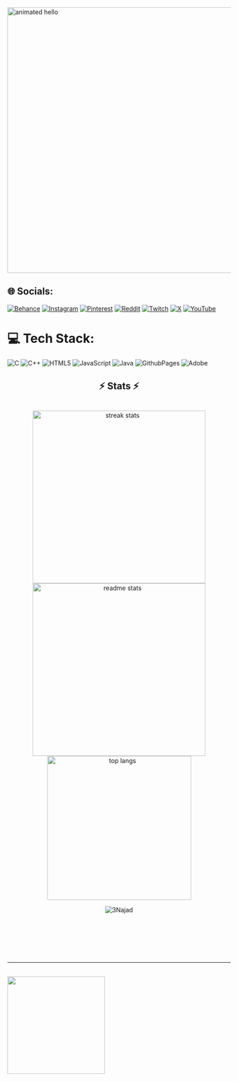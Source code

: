 <img src="https://github.com/Anmol-Baranwal/Cool-GIFs-For-GitHub/assets/74038190/9be4d344-6782-461a-b5a6-32a07bf7b34e" width="600" alt="animated hello">


## 🌐 Socials:
[![Behance](https://img.shields.io/badge/Behance-1769ff?logo=behance&logoColor=white)](https://behance.net/Shuhaib) [![Instagram](https://img.shields.io/badge/Instagram-%23E4405F.svg?logo=Instagram&logoColor=white)](https://instagram.com/shuhaibeyyy)  [![Pinterest](https://img.shields.io/badge/Pinterest-%23E60023.svg?logo=Pinterest&logoColor=white)](https://pinterest.com/MItsuki) [![Reddit](https://img.shields.io/badge/Reddit-%23FF4500.svg?logo=Reddit&logoColor=white)](https://reddit.com/user/MItski) [![Twitch](https://img.shields.io/badge/Twitch-%239146FF.svg?logo=Twitch&logoColor=white)](https://twitch.tv/Lost) [![X](https://img.shields.io/badge/X-black.svg?logo=X&logoColor=white)](https://x.com/Shuhaib) [![YouTube](https://img.shields.io/badge/YouTube-%23FF0000.svg?logo=YouTube&logoColor=white)](https://youtube.com/@@oxidaiski) 

# 💻 Tech Stack:
![C](https://img.shields.io/badge/c-%2300599C.svg?style=for-the-badge&logo=c&logoColor=white) ![C++](https://img.shields.io/badge/c++-%2300599C.svg?style=for-the-badge&logo=c%2B%2B&logoColor=white) ![HTML5](https://img.shields.io/badge/html5-%23E34F26.svg?style=for-the-badge&logo=html5&logoColor=white) ![JavaScript](https://img.shields.io/badge/javascript-%23323330.svg?style=for-the-badge&logo=javascript&logoColor=%23F7DF1E) ![Java](https://img.shields.io/badge/java-%23ED8B00.svg?style=for-the-badge&logo=openjdk&logoColor=white) ![GithubPages](https://img.shields.io/badge/github%20pages-121013?style=for-the-badge&logo=github&logoColor=white) ![Adobe](https://img.shields.io/badge/adobe-%23FF0000.svg?style=for-the-badge&logo=adobe&logoColor=white)


<h2 align="center">⚡ Stats ⚡</h2>
<br>
<div align=center>
  <img width=390 src="https://github-readme-streak-stats-salesp07.vercel.app/?user=Mitsuki190&count_private=true&theme=react&border_radius=10" alt="streak stats"/>
  <img width=390 src="https://github-readme-stats-salesp07.vercel.app/api?username=Mitsuki190&count_private=true&show_icons=true&theme=react&rank_icon=github&border_radius=10" alt="readme stats" />
  <br/>
  <img width=325 align="center" src="https://github-readme-stats-salesp07.vercel.app/api/top-langs/?username=3Najad&hide=HTML&langs_count=8&layout=compact&theme=react&border_radius=10&size_weight=0.5&count_weight=0.5&exclude_repo=github-readme-stats" alt="top langs" />
</div>
<p align="center"> <img src="https://count.getloli.com/get/@:%203Najad" alt="3Najad" /> </p>


</br>

<br/><br/>
</br>

<hr/>

<br/>
<img src="https://user-images.githubusercontent.com/74038190/216654112-f34391b7-72e0-4053-8849-30dcaeaa1aaa.gif" width="220" />
